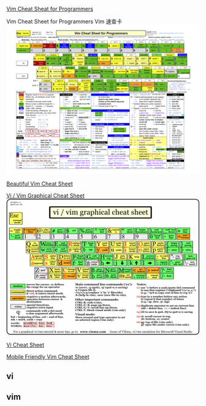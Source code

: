 
[Vim Cheat Sheat for Programmers](http://michael.peopleofhonoronly.com/vim/)

Vim Cheat Sheet for Programmers Vim 速查卡
![](img/vim_cheat_sheet_for_programmers_screen.png)

[Beautiful Vim Cheat Sheet](付费)

[Vi / Vim Graphical Cheat Sheet](http://www.viemu.com/a_vi_vim_graphical_cheat_sheet_tutorial.html)
![](img/vi-vim-cheat-sheet.gif)

[Vi Cheat Sheet](https://www.gosquared.com/blog/vi-linux-terminal-help-sheet)

[Mobile Friendly Vim Cheat Sheet](https://vim.rtorr.com/lang/zh_cn)

## vi
## vim

